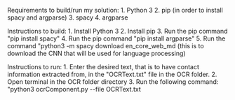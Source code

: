 Requirements to build/run my solution:
    1. Python 3
    2. pip (in order to install spacy and argparse)
    3. spacy
    4. argparse

Instructions to build:
    1. Install Python 3
    2. Install pip
    3. Run the pip command "pip install spacy"
    4. Run the pip command "pip install argparse"
    5. Run the command "python3 -m spacy download en_core_web_md (this is to download the CNN that will be used for language processing)
    
Instructions to run:
    1. Enter the desired text, that is to have contact information extracted from, in the "OCRText.txt" file in the OCR folder.
    2. Open terminal in the OCR folder directory
    3. Run the following command: "python3 ocrComponent.py --file OCRText.txt
